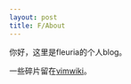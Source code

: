 ```yaml
---
layout: post
title: F/About
---
```


你好，这里是fleuria的个人blog。

一些碎片留在[vimwiki](http://fleurer.github.com/vimwiki/)。
